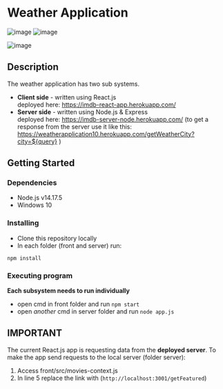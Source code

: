 # Weather Application
![image](https://img.shields.io/badge/React-20232A?style=for-the-badge&logo=react&logoColor=61DAFB)
![image](https://img.shields.io/badge/Node.js-339933?style=for-the-badge&logo=nodedotjs&logoColor=white)

![image](https://user-images.githubusercontent.com/73398186/176395416-aec1d4a4-09e4-4ceb-b515-0f4514c3feed.png)

## Description

The weather application has two sub systems.  
* **Client side** - written using React.js  
deployed here: https://imdb-react-app.herokuapp.com/ 
* **Server side** - written using Node.js & Express  
deployed here: https://imdb-server-node.herokuapp.com/
(to get a response from the server use it like this: https://weatherapplication10.herokuapp.com/getWeatherCity?city=${query} )

## Getting Started

### Dependencies

* Node.js v14.17.5
* Windows 10

### Installing

* Clone this repository locally
* In each folder (front and server) run:
```
npm install
```

### Executing program

**Each subsystem needs to run individually**
* open cmd in front folder and run 
```npm start```
* open *another* cmd in server folder and run
```node app.js```

## IMPORTANT

The current React.js app is requesting data from the **deployed server**.
To make the app send requests to the local server (folder server):  
1. Access front/src/movies-context.js
2. In line 5 replace the link with (`http://localhost:3001/getFeatured`)
